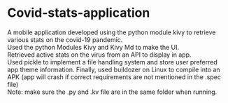 # Covid-stats-application
A mobile application developed using the python module kivy to retrieve various stats on the covid-19 pandemic.   
Used the python Modules Kivy and Kivy Md to make the UI.   
Retrieved active stats on the virus from an API to display in app.   
Used pickle to implement a file handling system and store user preferred app theme information. 
Finally, used buildozer on Linux to compile into an APK (app will crash if correct requirements are not mentioned in the .spec file)   
Note: make sure the .py and .kv file are in the same folder when running.
